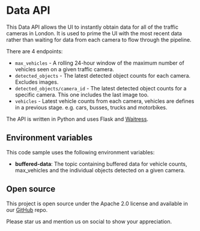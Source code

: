# Data API

This Data API allows the UI to instantly obtain data for all of the traffic cameras in London.
It is used to prime the UI with the most recent data rather than waiting for data from each camera to flow through the pipeline.

There are 4 endpoints:

 - `max_vehicles` - A rolling 24-hour window of the maximum number of vehicles seen on a given traffic camera.
 - `detected_objects` - The latest detected object counts for each camera. Excludes images.
 - `detected_objects/camera_id` - The latest detected object counts for a specific camera. This one includes the last image too.
 - `vehicles` - Latest vehicle counts from each camera, vehicles are defines in a previous stage. e.g. cars, busses, trucks and motorbikes.

The API is written in Python and uses Flask and [Waitress](https://flask.palletsprojects.com/en/2.3.x/deploying/waitress/).

## Environment variables

This code sample uses the following environment variables:

- **buffered-data**: The topic containing buffered data for vehicle counts, max_vehicles and the individual objects detected on a given camera.

## Open source

This project is open source under the Apache 2.0 license and available in our [GitHub](https://github.com/quixio/quix-samples) repo.

Please star us and mention us on social to show your appreciation.

